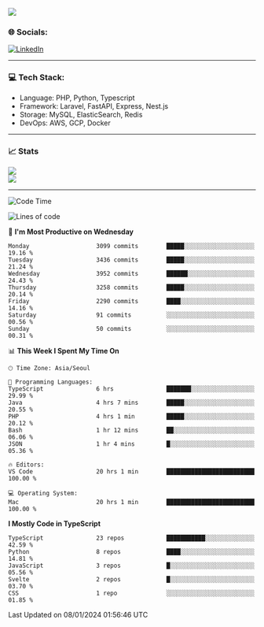<!--[![](https://visitcount.itsvg.in/api?id=jin-wk&icon=7&color=12)](https://visitcount.itsvg.in)-->
<!--[![Hits](https://hits.seeyoufarm.com/api/count/incr/badge.svg?url=https%3A%2F%2Fgithub.com%2Fjin-wk&count_bg=%235F625C&title_bg=%23555555&icon=github.svg&icon_color=%23E7E7E7&title=Hits&edge_flat=false)](https://hits.seeyoufarm.com)-->
![](https://komarev.com/ghpvc/?username=jin-wk&color=lightgrey&style=for-the-badge)

### 🌐 Socials:
[![LinkedIn](https://img.shields.io/badge/LinkedIn-%230077B5.svg?logo=linkedin&logoColor=white)](https://linkedin.com/in/jinwook-lee-242625241) 

---

### 💻 Tech Stack:
  - Language: PHP, Python, Typescript
  - Framework: Laravel, FastAPI, Express, Nest.js
  - Storage: MySQL, ElasticSearch, Redis
  - DevOps: AWS, GCP, Docker

---

### 📈 Stats
![](https://github-readme-stats.vercel.app/api?username=jin-wk&theme=dark&hide_border=true&include_all_commits=true&count_private=true)<br/>
![](https://github-readme-streak-stats.herokuapp.com/?user=jin-wk&theme=dark&hide_border=true)<br/>

---

<!--START_SECTION:waka-->
![Code Time](http://img.shields.io/badge/Code%20Time-1%2C096%20hrs%2052%20mins-blue)

![Lines of code](https://img.shields.io/badge/From%20Hello%20World%20I%27ve%20Written-3.2%20million%20lines%20of%20code-blue)

📅 **I'm Most Productive on Wednesday** 

```text
Monday                   3099 commits        █████░░░░░░░░░░░░░░░░░░░░   19.16 % 
Tuesday                  3436 commits        █████░░░░░░░░░░░░░░░░░░░░   21.24 % 
Wednesday                3952 commits        ██████░░░░░░░░░░░░░░░░░░░   24.43 % 
Thursday                 3258 commits        █████░░░░░░░░░░░░░░░░░░░░   20.14 % 
Friday                   2290 commits        ████░░░░░░░░░░░░░░░░░░░░░   14.16 % 
Saturday                 91 commits          ░░░░░░░░░░░░░░░░░░░░░░░░░   00.56 % 
Sunday                   50 commits          ░░░░░░░░░░░░░░░░░░░░░░░░░   00.31 % 
```


📊 **This Week I Spent My Time On** 

```text
🕑︎ Time Zone: Asia/Seoul

💬 Programming Languages: 
TypeScript               6 hrs               ███████░░░░░░░░░░░░░░░░░░   29.99 % 
Java                     4 hrs 7 mins        █████░░░░░░░░░░░░░░░░░░░░   20.55 % 
PHP                      4 hrs 1 min         █████░░░░░░░░░░░░░░░░░░░░   20.12 % 
Bash                     1 hr 12 mins        ██░░░░░░░░░░░░░░░░░░░░░░░   06.06 % 
JSON                     1 hr 4 mins         █░░░░░░░░░░░░░░░░░░░░░░░░   05.36 % 

🔥 Editors: 
VS Code                  20 hrs 1 min        █████████████████████████   100.00 % 

💻 Operating System: 
Mac                      20 hrs 1 min        █████████████████████████   100.00 % 
```

**I Mostly Code in TypeScript** 

```text
TypeScript               23 repos            ███████████░░░░░░░░░░░░░░   42.59 % 
Python                   8 repos             ████░░░░░░░░░░░░░░░░░░░░░   14.81 % 
JavaScript               3 repos             █░░░░░░░░░░░░░░░░░░░░░░░░   05.56 % 
Svelte                   2 repos             █░░░░░░░░░░░░░░░░░░░░░░░░   03.70 % 
CSS                      1 repo              ░░░░░░░░░░░░░░░░░░░░░░░░░   01.85 % 
```




 Last Updated on 08/01/2024 01:56:46 UTC
<!--END_SECTION:waka-->
